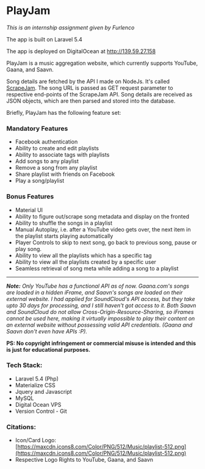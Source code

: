 # PlayJam
_This is an internship assignment given by Furlenco_

The app is built on Laravel 5.4

The app is deployed on DigitalOcean at http://139.59.27.158

PlayJam is a music aggregation website, which currently supports YouTube, Gaana, and Saavn.

Song details are fetched by the API I made on NodeJs. It's called [ScrapeJam](https://github.com/3minus1/scrapejam). The song URL is passed as GET request parameter to respective end-points of the ScrapeJam API. Song details are received as JSON objects, which are then parsed and stored into the database. 

Briefly, PlayJam has the following feature set:

### Mandatory Features
* Facebook authentication
* Ability to create and edit playlists
* Ability to associate tags with playlists
* Add songs to any playlist
* Remove a song from any playlist
* Share playlist with friends on Facebook
* Play a song/playlist

### Bonus Features
* Material UI
* Ability to figure out/scrape song metadata and display on the fronted
* Ability to shuffle the songs in a playlist
* Manual Autoplay, i.e. after a YouTube video gets over, the next item in the playlist starts playing automatically
* Player Controls to skip to next song, go back to previous song, pause or play song.
* Ability to view all the playlists which has a specific tag
* Ability to view all the playlists created by a specific user
* Seamless retrieval of song meta while adding a song to a playlist
  
***

**_Note:_** _Only YouTube has a functional API as of now. Gaana.com's songs are loaded in a hidden iFrame, and Saavn's songs are loaded on their external website. I had applied for SoundCloud's API access, but they take upto 30 days for processing, and I still haven't got access to it. Both Saavn and SoundCloud do not allow Cross-Origin-Resource-Sharing, so iFrames cannot be used here, making it virtually impossible to play their content on an external website without possessing valid API credentials. (Gaana and Saavn don't even have APIs :P)._

**PS: No copyright infringement or commercial misuse is intended and this is just for educational purposes.**

### Tech Stack:

* Laravel 5.4 (Php)
* Materialize CSS
* Jquery and Javascript
* MySQL
* Digital Ocean VPS
* Version Control - Git

### Citations:

* Icon/Card Logo: [https://maxcdn.icons8.com/Color/PNG/512/Music/playlist-512.png](https://maxcdn.icons8.com/Color/PNG/512/Music/playlist-512.png)
* Respective Logo Rights to YouTube, Gaana, and Saavn

